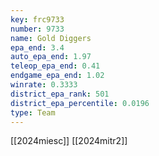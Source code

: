 ```yaml
---
key: frc9733
number: 9733
name: Gold Diggers
epa_end: 3.4
auto_epa_end: 1.97
teleop_epa_end: 0.41
endgame_epa_end: 1.02
winrate: 0.3333
district_epa_rank: 501
district_epa_percentile: 0.0196
type: Team
---
```

[[2024miesc]]
[[2024mitr2]]
